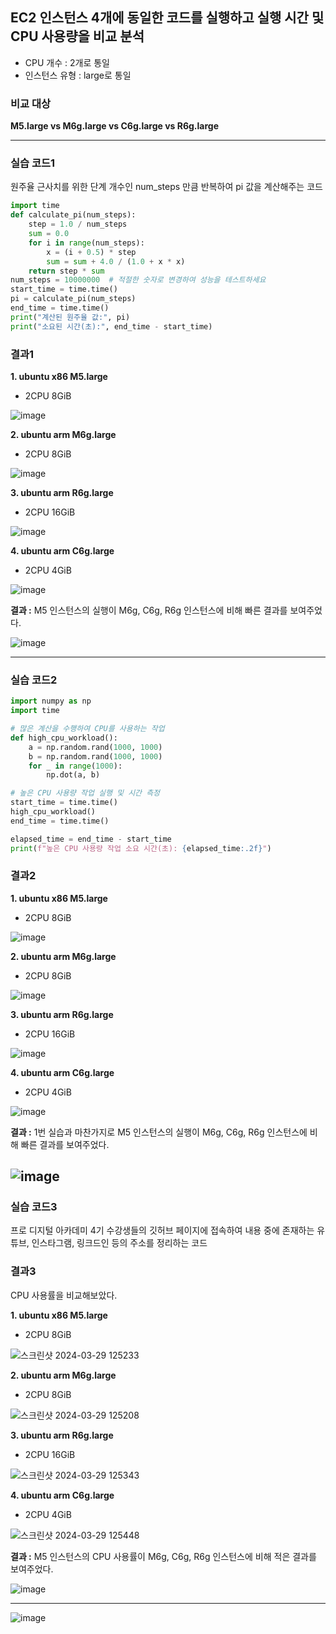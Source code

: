 ## EC2 인스턴스 4개에 동일한 코드를 실행하고 실행 시간 및 CPU 사용량을 비교 분석
- CPU 개수 : 2개로 통일
- 인스턴스 유형 : large로 통일

### 비교 대상
**M5.large vs M6g.large vs C6g.large vs R6g.large**

***

### 실습 코드1
원주율 근사치를 위한 단계 개수인 num_steps 만큼 반복하여 pi 값을 계산해주는 코드
```python
import time
def calculate_pi(num_steps):
    step = 1.0 / num_steps
    sum = 0.0
    for i in range(num_steps):
        x = (i + 0.5) * step
        sum = sum + 4.0 / (1.0 + x * x)
    return step * sum
num_steps = 10000000  # 적절한 숫자로 변경하여 성능을 테스트하세요
start_time = time.time()
pi = calculate_pi(num_steps)
end_time = time.time()
print("계산된 원주율 값:", pi)
print("소요된 시간(초):", end_time - start_time)
```

### 결과1
**1. ubuntu x86 M5.large**
- 2CPU 8GiB

![image](https://github.com/koorukuroo/pda_4th/assets/116863184/98f28bfb-1d58-4fe2-a121-e7e000bba68d)

**2. ubuntu arm M6g.large**
- 2CPU 8GiB

![image](https://github.com/koorukuroo/pda_4th/assets/116863184/9c3772a5-4cad-4aef-9228-6c1c1164dcbd)

**3. ubuntu arm R6g.large**
- 2CPU 16GiB

![image](https://github.com/koorukuroo/pda_4th/assets/116863184/4dbed9cb-2e69-4e90-b6f1-a425bbdff68b)

**4. ubuntu arm C6g.large**
- 2CPU 4GiB

![image](https://github.com/koorukuroo/pda_4th/assets/116863184/13b95da5-8203-462c-95e1-64b92a810cdd)

**결과 :** M5 인스턴스의 실행이 M6g, C6g, R6g 인스턴스에 비해 빠른 결과를 보여주었다.

![image](https://github.com/koorukuroo/pda_4th/assets/116863184/4a91043d-c16e-49de-86c6-3c984bb53c7d)

---

### 실습 코드2
```python
import numpy as np
import time

# 많은 계산을 수행하여 CPU를 사용하는 작업
def high_cpu_workload():
    a = np.random.rand(1000, 1000)
    b = np.random.rand(1000, 1000)
    for _ in range(1000):
        np.dot(a, b)

# 높은 CPU 사용량 작업 실행 및 시간 측정
start_time = time.time()
high_cpu_workload()
end_time = time.time()

elapsed_time = end_time - start_time
print(f"높은 CPU 사용량 작업 소요 시간(초): {elapsed_time:.2f}")
```

### 결과2
**1. ubuntu x86 M5.large**
- 2CPU 8GiB

![image](https://github.com/koorukuroo/pda_4th/assets/116863184/c87d9abc-50a7-4b13-bd86-6e4110c731ed)

**2. ubuntu arm M6g.large**
- 2CPU 8GiB

![image](https://github.com/koorukuroo/pda_4th/assets/116863184/760f68c8-e2d4-4051-95f4-8f82112fcfa6)

**3. ubuntu arm R6g.large**
- 2CPU 16GiB

![image](https://github.com/koorukuroo/pda_4th/assets/116863184/2a244978-df7c-4c83-ade7-ae3be710e7d1)

**4. ubuntu arm C6g.large**
- 2CPU 4GiB

![image](https://github.com/koorukuroo/pda_4th/assets/116863184/0b72c477-dc9a-4580-bfbe-55ecb510fe07)

**결과 :** 1번 실습과 마찬가지로 M5 인스턴스의 실행이 M6g, C6g, R6g 인스턴스에 비해 빠른 결과를 보여주었다.

![image](https://github.com/koorukuroo/pda_4th/assets/116863184/ae1051a8-4c33-4189-8cb3-402f343eeef6)
---

### 실습 코드3
프로 디지털 아카데미 4기 수강생들의 깃허브 페이지에 접속하여 내용 중에 존재하는 유튜브, 인스타그램, 링크드인 등의 주소를 정리하는 코드

### 결과3
CPU 사용률을 비교해보았다.

**1. ubuntu x86 M5.large**
- 2CPU 8GiB

![스크린샷 2024-03-29 125233](https://github.com/koorukuroo/pda_4th/assets/116863184/75b30afb-0a20-4c17-87dd-1fa51cd9b012)

**2. ubuntu arm M6g.large**
- 2CPU 8GiB

![스크린샷 2024-03-29 125208](https://github.com/koorukuroo/pda_4th/assets/116863184/2ed8f043-0e97-4d8a-a8bf-be8ddc2c65e4)

**3. ubuntu arm R6g.large**
- 2CPU 16GiB

![스크린샷 2024-03-29 125343](https://github.com/koorukuroo/pda_4th/assets/116863184/d6bfe484-841a-4e50-8331-97c572a21d43)

**4. ubuntu arm C6g.large**
- 2CPU 4GiB

![스크린샷 2024-03-29 125448](https://github.com/koorukuroo/pda_4th/assets/116863184/d158c11d-2d0c-49f7-9648-145efc840925)

**결과 :** M5 인스턴스의 CPU 사용률이 M6g, C6g, R6g 인스턴스에 비해 적은 결과를 보여주었다.

![image](https://github.com/koorukuroo/pda_4th/assets/116863184/bed157a1-db3b-4b49-9453-7f5714ab784f)

---

![image](https://github.com/koorukuroo/pda_4th/assets/116863184/c69766e4-1dca-4b02-8d8e-e7dbb6f91326)

